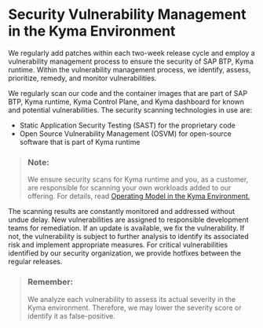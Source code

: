 

# Security Vulnerability Management in the Kyma Environment

We regularly add patches within each two-week release cycle and employ a vulnerability management process to ensure the security of SAP BTP, Kyma runtime. Within the vulnerability management process, we identify, assess, prioritize, remedy, and monitor vulnerabilities.

We regularly scan our code and the container images that are part of SAP BTP, Kyma runtime, Kyma Control Plane, and Kyma dashboard for known and potential vulnerabilities. The security scanning technologies in use are:

-   Static Application Security Testing \(SAST\) for the proprietary code
-   Open Source Vulnerability Management \(OSVM\) for open-source software that is part of Kyma runtime

> ### Note:  
> We ensure security scans for Kyma runtime and you, as a customer, are responsible for scanning your own workloads added to our offering. For details, read [Operating Model in the Kyma Environment.](../70-getting-support/operating-model-in-the-kyma-environment-862b96b.md)

The scanning results are constantly monitored and addressed without undue delay. New vulnerabilities are assigned to responsible development teams for remediation. If an update is available, we fix the vulnerability. If not, the vulnerability is subject to further analysis to identify its associated risk and implement appropriate measures. For critical vulnerabilities identified by our security organization, we provide hotfixes between the regular releases.

> ### Remember:  
> We analyze each vulnerability to assess its actual severity in the Kyma environment. Therefore, we may lower the severity score or identify it as false-positive.

